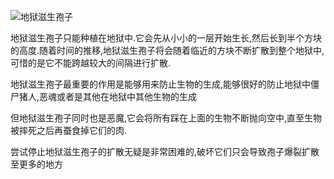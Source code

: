 ![地狱滋生孢子](block:betterwithmods:nether_growth)

地狱滋生孢子只能种植在地狱中.它会先从小小的一层开始生长,然后长到半个方块的高度.随着时间的推移,地狱滋生孢子将会随着临近的方块不断扩散到整个地狱中,可惜的是它不能跨越较大的间隔进行扩散.

地狱滋生孢子最重要的作用是能够用来防止生物的生成,能够很好的防止地狱中僵尸猪人,恶魂或者是其他在地狱中其他生物的生成

但地狱滋生孢子同时也是恶魔,它会将所有踩在上面的生物不断抛向空中,直至生物被摔死之后再蚕食掉它们的肉.

尝试停止地狱滋生孢子的扩散无疑是非常困难的,破坏它们只会导致孢子爆裂扩散至更多的地方